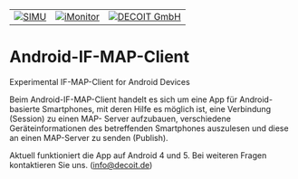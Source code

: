 <table>
    <tr>
        <td> <a href="http://www.simu-project.de/"><img src="https://decoit.de/files/DECOIT/logos/forschungsprojekte/simu121x121.jpg" alt="SIMU"></a></td>
        <td><a href="http://www.imonitor-project.de/"><img src="https://decoit.de/files/DECOIT/logos/forschungsprojekte/imonitor121x121.jpg" alt="iMonitor"></a></td>
        <td> <a href="http://www.decoit.de/"><img alt="DECOIT GmbH" src="https://decoit.de/files/DECOIT/logos/logo-decoit-R-200x56.png"</a> </td>
    </tr>
</table>

Android-IF-MAP-Client
=====================

Experimental IF-MAP-Client for Android Devices

Beim Android-IF-MAP-Client handelt es sich um eine App für Android-basierte
Smartphones, mit deren Hilfe es möglich ist, eine Verbindung (Session) zu einen MAP-
Server aufzubauen, verschiedene Geräteinformationen des betreffenden Smartphones
auszulesen und diese an einen MAP-Server zu senden (Publish).

Aktuell funktioniert die App auf Android 4 und 5. Bei weiteren Fragen kontaktieren Sie uns. (info@decoit.de)
